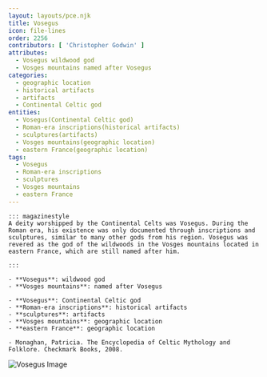 ```yaml
---
layout: layouts/pce.njk
title: Vosegus
icon: file-lines
order: 2256
contributors: [ 'Christopher Godwin' ]
attributes:
  - Vosegus wildwood god
  - Vosges mountains named after Vosegus
categories:
  - geographic location
  - historical artifacts
  - artifacts
  - Continental Celtic god
entities:
  - Vosegus(Continental Celtic god)
  - Roman-era inscriptions(historical artifacts)
  - sculptures(artifacts)
  - Vosges mountains(geographic location)
  - eastern France(geographic location)
tags:
  - Vosegus
  - Roman-era inscriptions
  - sculptures
  - Vosges mountains
  - eastern France
---
```

``` tab [group1:Info]
::: magazinestyle
A deity worshipped by the Continental Celts was Vosegus. During the Roman era, his existence was only documented through inscriptions and sculptures, similar to many other gods from his region. Vosegus was revered as the god of the wildwoods in the Vosges mountains located in eastern France, which are still named after him.

:::
```
``` tab [group1:Attributes]
- **Vosegus**: wildwood god
- **Vosges mountains**: named after Vosegus
```
``` tab [group1:Entities]
- **Vosegus**: Continental Celtic god
- **Roman-era inscriptions**: historical artifacts
- **sculptures**: artifacts
- **Vosges mountains**: geographic location
- **eastern France**: geographic location
```
``` tab [group1:Sources]
- Monaghan, Patricia. The Encyclopedia of Celtic Mythology and Folklore. Checkmark Books, 2008.
```
![Vosegus Image](['https://upload.wikimedia.org/wikipedia/commons/thumb/8/87/Vosegus_Inschrift_Neustadt_Museum_Speyer.jpg/1200px-Vosegus_Inschrift_Neustadt_Museum_Speyer.jpg'])
